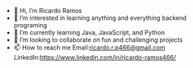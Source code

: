 - 👋 Hi, I’m Ricardo Ramos
- 👀 I’m interested in learning anything and everything backend programing
- 🌱 I’m currently learning Java, JavaScript, and Python
- 💞️ I’m looking to collaborate on fun and challenging projects
- 📫 How to reach me Email:ricardo.r.p466@gmail.com LinkedIn:https://www.linkedin.com/in/ricardo-ramos466/

<!---
ricardo-ramos466/ricardo-ramos466 is a ✨ special ✨ repository because its `README.md` (this file) appears on your GitHub profile.
You can click the Preview link to take a look at your changes.
--->
